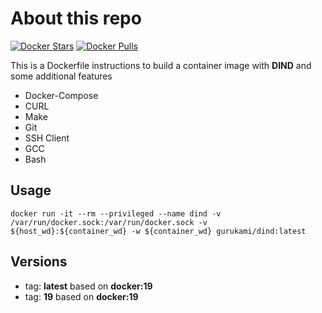 # About this repo

[![Docker Stars](https://img.shields.io/docker/stars/gurukami/dind.svg?style=flat)](https://hub.docker.com/r/gurukami/dind/) [![Docker Pulls](https://img.shields.io/docker/pulls/gurukami/dind.svg?style=flat)](https://hub.docker.com/r/gurukami/dind/)

This is a Dockerfile instructions to build a container image with **DIND** and some additional features  

* Docker-Compose
* CURL
* Make
* Git
* SSH Client
* GCC
* Bash

## Usage

```
docker run -it --rm --privileged --name dind -v /var/run/docker.sock:/var/run/docker.sock -v ${host_wd}:${container_wd} -w ${container_wd} gurukami/dind:latest
```  

## Versions

* tag: **latest** based on **docker:19**
* tag: **19** based on **docker:19**